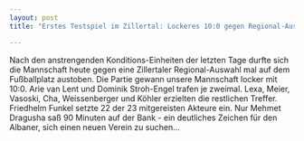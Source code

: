 ```yaml
---
layout: post
title: "Erstes Testspiel im Zillertal: Lockeres 10:0 gegen Regional-Auswahl"

---
```


Nach den anstrengenden Konditions-Einheiten der letzten Tage durfte sich die Mannschaft heute gegen eine Zillertaler Regional-Auswahl mal auf dem Fußballplatz austoben. Die Partie gewann unsere Mannschaft locker mit 10:0. Arie van Lent und Dominik Stroh-Engel trafen je zweimal. Lexa, Meier, Vasoski, Cha, Weissenberger und Köhler erzielten die restlichen Treffer. Friedhelm Funkel setzte 22 der 23 mitgereisten Akteure ein. Nur Mehmet Dragusha saß 90 Minuten auf der Bank - ein deutliches Zeichen für den Albaner, sich einen neuen Verein zu suchen...



